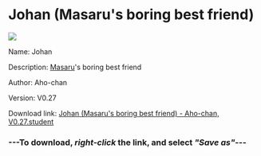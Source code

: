 # Johan (Masaru's boring best friend)

<img src = "https://raw.githubusercontent.com/Arbiter1223/Koukou-Gurashi-Custom-Students/master/Students/Files/Johan%20(Masaru's%20boring%20best%20friend).png">

Name: Johan

Description: <a href="Masaru%20(A%20yandere%20gamer%20boy).md">Masaru</a>'s boring best friend

Author: Aho-chan

Version: V0.27

Download link: <a href="https://raw.githubusercontent.com/Arbiter1223/Koukou-Gurashi-Custom-Students/master/Students/Files/Johan%20(Masaru's%20boring%20best%20friend)%20-%20Aho-chan%2C%20V0.27.student">Johan (Masaru's boring best friend) - Aho-chan, V0.27.student</a>

### ---**To download, _right-click_ the link, and select _"Save as"_**---

